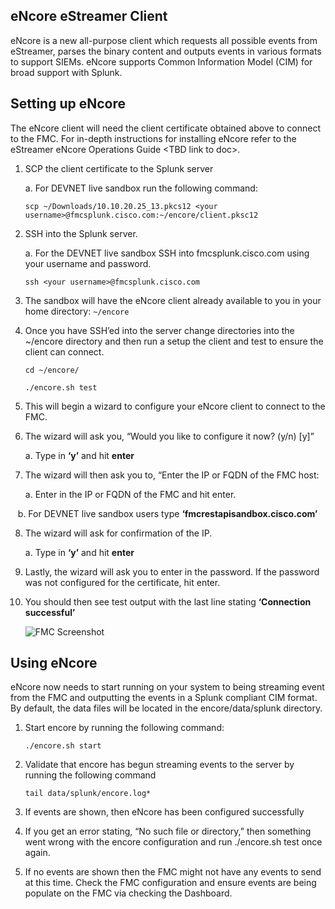 ## eNcore eStreamer Client

eNcore is a new all-purpose client which requests all possible events from eStreamer, parses the binary content and outputs events in various formats to support SIEMs. eNcore supports Common Information Model (CIM) for broad support with Splunk.

## Setting up eNcore

The eNcore client will need the client certificate obtained above to connect to the FMC. For in-depth instructions for installing eNcore refer to the eStreamer eNcore Operations Guide \<TBD link to doc\>.

1.  SCP the client certificate to the Splunk server

    a.  For DEVNET live sandbox run the following command:
    
    `scp ~/Downloads/10.10.20.25_13.pkcs12 <your username>@fmcsplunk.cisco.com:~/encore/client.pksc12`

2.  SSH into the Splunk server.

    a.  For the DEVNET live sandbox SSH into fmcsplunk.cisco.com using your username and password.
    
    `ssh <your username>@fmcsplunk.cisco.com`
        
3.  The sandbox will have the eNcore client already available to you in your home directory: `~/encore`

4.  Once you have SSH’ed into the server change directories into the \~/encore directory and then run a setup the client and test to ensure the client can connect.

    `cd ~/encore/`
    
    `./encore.sh test`
    
5.  This will begin a wizard to configure your eNcore client to connect to the FMC.

6.  The wizard will ask you, “Would you like to configure it now? (y/n) [y]”

    a.  Type in **‘y’** and hit **enter**

7.  The wizard will then ask you to, “Enter the IP or FQDN of the FMC host:

    a.  Enter in the IP or FQDN of the FMC and hit enter.

    b.  For DEVNET live sandbox users type **‘fmcrestapisandbox.cisco.com’**

8.  The wizard will ask for confirmation of the IP.

    a.  Type in **‘y’** and hit **enter**

9.  Lastly, the wizard will ask you to enter in the password. If the password was not configured for the certificate, hit enter.

10. You should then see test output with the last line stating **‘Connection successful’**

      ![FMC Screenshot](/posts/files/firepower-estreamer-splunk/assets/images/pic3.png)
      
## Using eNcore

eNcore now needs to start running on your system to being streaming event from the FMC and outputting the events in a Splunk compliant CIM format. By default, the data files will be located in the encore/data/splunk directory.

1.  Start encore by running the following command:

    `./encore.sh start`

2.  Validate that encore has begun streaming events to the server by running the following command

    `tail data/splunk/encore.log*`

3.  If events are shown, then eNcore has been configured successfully

4.  If you get an error stating, “No such file or directory,” then something went wrong with the encore configuration and run ./encore.sh test once again.

5.  If no events are shown then the FMC might not have any events to send at this time. Check the FMC configuration and ensure events are being populate on the FMC via checking the Dashboard.
